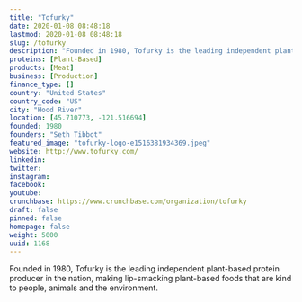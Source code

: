 ```yaml
---
title: "Tofurky"
date: 2020-01-08 08:48:18
lastmod: 2020-01-08 08:48:18
slug: /tofurky
description: "Founded in 1980, Tofurky is the leading independent plant-based protein producer in the nation, making lip-smacking plant-based foods that are kind to people, animals and the environment."
proteins: [Plant-Based]
products: [Meat]
business: [Production]
finance_type: []
country: "United States"
country_code: "US"
city: "Hood River"
location: [45.710773, -121.516694]
founded: 1980
founders: "Seth Tibbot"
featured_image: "tofurky-logo-e1516381934369.jpeg"
website: http://www.tofurky.com/
linkedin: 
twitter: 
instagram: 
facebook: 
youtube: 
crunchbase: https://www.crunchbase.com/organization/tofurky
draft: false
pinned: false
homepage: false
weight: 5000
uuid: 1168
---
```

Founded in 1980, Tofurky is the leading independent plant-based protein producer in the nation, making lip-smacking plant-based foods that are kind to people, animals and the environment.
